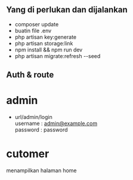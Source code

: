 

## Yang di perlukan dan dijalankan

- composer update
- buatin file .env
- php artisan key:generate
- php artisan storage:link
- npm install && npm run dev
- php artisan migrate:refresh --seed

## Auth & route
# admin 
- url/admin/login <br>
    username : admin@example.com <br>
    password : password <br>
# cutomer
<p> menampilkan halaman home</p> <br> 
